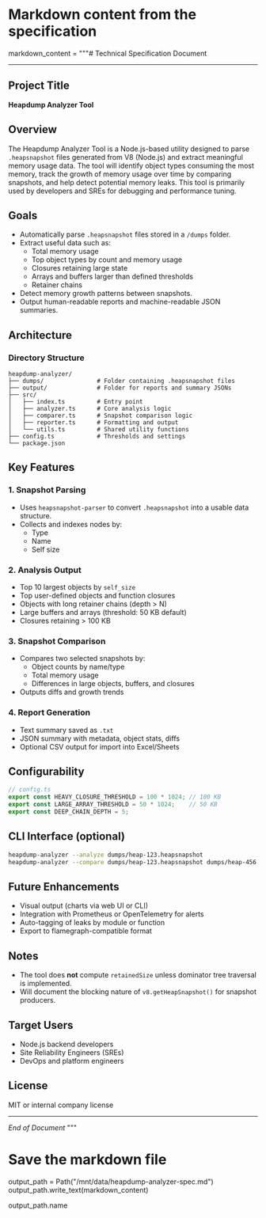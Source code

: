 
# Markdown content from the specification
markdown_content = """# Technical Specification Document

---

## Project Title
**Heapdump Analyzer Tool**

## Overview
The Heapdump Analyzer Tool is a Node.js-based utility designed to parse `.heapsnapshot` files generated from V8 (Node.js) and extract meaningful memory usage data. The tool will identify object types consuming the most memory, track the growth of memory usage over time by comparing snapshots, and help detect potential memory leaks. This tool is primarily used by developers and SREs for debugging and performance tuning.

## Goals
- Automatically parse `.heapsnapshot` files stored in a `/dumps` folder.
- Extract useful data such as:
  - Total memory usage
  - Top object types by count and memory usage
  - Closures retaining large state
  - Arrays and buffers larger than defined thresholds
  - Retainer chains
- Detect memory growth patterns between snapshots.
- Output human-readable reports and machine-readable JSON summaries.

## Architecture

### Directory Structure
```
heapdump-analyzer/
├── dumps/               # Folder containing .heapsnapshot files
├── output/              # Folder for reports and summary JSONs
├── src/
│   ├── index.ts         # Entry point
│   ├── analyzer.ts      # Core analysis logic
│   ├── comparer.ts      # Snapshot comparison logic
│   ├── reporter.ts      # Formatting and output
│   └── utils.ts         # Shared utility functions
├── config.ts            # Thresholds and settings
└── package.json
```

## Key Features

### 1. Snapshot Parsing
- Uses `heapsnapshot-parser` to convert `.heapsnapshot` into a usable data structure.
- Collects and indexes nodes by:
  - Type
  - Name
  - Self size

### 2. Analysis Output
- Top 10 largest objects by `self_size`
- Top user-defined objects and function closures
- Objects with long retainer chains (depth > N)
- Large buffers and arrays (threshold: 50 KB default)
- Closures retaining > 100 KB

### 3. Snapshot Comparison
- Compares two selected snapshots by:
  - Object counts by name/type
  - Total memory usage
  - Differences in large objects, buffers, and closures
- Outputs diffs and growth trends

### 4. Report Generation
- Text summary saved as `.txt`
- JSON summary with metadata, object stats, diffs
- Optional CSV output for import into Excel/Sheets

## Configurability

```ts
// config.ts
export const HEAVY_CLOSURE_THRESHOLD = 100 * 1024; // 100 KB
export const LARGE_ARRAY_THRESHOLD = 50 * 1024;    // 50 KB
export const DEEP_CHAIN_DEPTH = 5;
```

## CLI Interface (optional)
```bash
heapdump-analyzer --analyze dumps/heap-123.heapsnapshot
heapdump-analyzer --compare dumps/heap-123.heapsnapshot dumps/heap-456.heapsnapshot
```

## Future Enhancements
- Visual output (charts via web UI or CLI)
- Integration with Prometheus or OpenTelemetry for alerts
- Auto-tagging of leaks by module or function
- Export to flamegraph-compatible format

## Notes
- The tool does **not** compute `retainedSize` unless dominator tree traversal is implemented.
- Will document the blocking nature of `v8.getHeapSnapshot()` for snapshot producers.

## Target Users
- Node.js backend developers
- Site Reliability Engineers (SREs)
- DevOps and platform engineers

## License
MIT or internal company license

---

_End of Document_
"""

# Save the markdown file
output_path = Path("/mnt/data/heapdump-analyzer-spec.md")
output_path.write_text(markdown_content)

output_path.name
